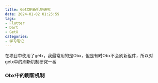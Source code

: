 ```yaml
---
title: GetX刷新机制研究
date: 2024-01-02 01:25:59
tags:
- Flutter
- Dart
- GetX
categories:
- 学习笔记
---
```


在项目中使用了getx，我最常用的是Obx，但是有时Obx不会刷新组件，所以对getx中的刷新机制研究一番

<!-- more -->


### Obx中的刷新机制



